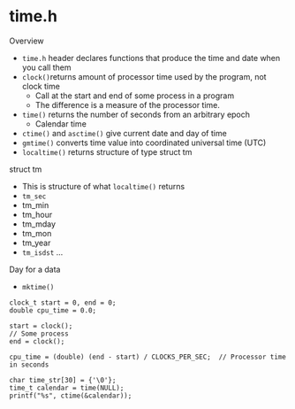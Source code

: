 # time.h

Overview
- `time.h` header declares functions that produce the time and date when you call them
- `clock()`returns amount of processor time used by the program, not clock time
  - Call at the start and end of some process in a program
  - The difference is a measure of the processor time.
- `time()` returns the number of seconds from an arbitrary epoch
  - Calendar time
- `ctime()` and `asctime()` give current date and day of time
- `gmtime()` converts time value into coordinated universal time (UTC)
- `localtime()` returns structure of type struct tm

struct tm
- This is structure of what `localtime()` returns
- `tm_sec`
- tm_min
- tm_hour
- tm_mday
- tm_mon
- tm_year
- `tm_isdst`
...

Day for a data
- `mktime()`

```
clock_t start = 0, end = 0;
double cpu_time = 0.0;

start = clock();
// Some process
end = clock();

cpu_time = (double) (end - start) / CLOCKS_PER_SEC;  // Processor time in seconds
```

```
char time_str[30] = {'\0'};
time_t calendar = time(NULL);
printf("%s", ctime(&calendar));
```